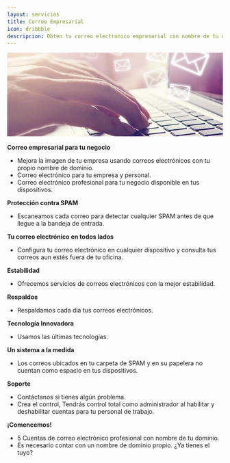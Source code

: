 ```yaml
---
layout: servicios
title: Correo Empresarial  
icon: dribbble
descripcion: Obten tu correo electronico empresarial con nombre de tu dominio. Conoce los beneficios
---
```

<img src="\assets\img\slide\correo-empresarial.jpg" class="img-fluid" alt="Responsive image">

**Correo empresarial para tu negocio**
* Mejora la imagen de tu empresa usando correos electrónicos con tu propio nombre de dominio.
* Correo electrónico para tu empresa y personal.
* Correo electrónico profesional para tu negocio disponible en tus dispositivos.
 
**Protección contra SPAM** 
* Escaneamos cada correo para detectar cualquier SPAM antes de que llegue a la bandeja de entrada.

**Tu correo electrónico en todos lados**
* Configura tu correo electrónico en cualquier dispositivo y consulta tus correos aun estés fuera de tu oficina.

**Estabilidad**
* Ofrecemos servicios de correos electrónicos con la mejor estabilidad. 

**Respaldos** 
* Respaldamos cada día tus correos electrónicos.

**Tecnología Innovadora**
* Usamos las últimas tecnologías.

**Un sistema a la medida**
* Los correos ubicados en tu carpeta de SPAM y en su papelera no cuentan como espacio en tus dispositivos. 

**Soporte**
* Contáctanos si tienes algún problema. 
* Crea el control, Tendrás control total como administrador al habilitar y deshabilitar cuentas para tu personal de trabajo.

**¡Comencemos!**
* 5 Cuentas de correo electrónico profesional con nombre de tu dominio.
* Es necesario contar con un nombre de dominio propio. ¿Ya tienes el tuyo? 

